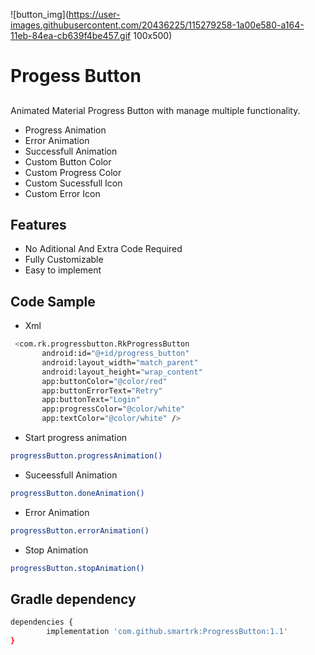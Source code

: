 ![button_img](https://user-images.githubusercontent.com/20436225/115279258-1a00e580-a164-11eb-84ea-cb639f4be457.gif 100x500)


# Progess Button
## 

Animated Material Progress Button with manage multiple functionality.

- Progress Animation
- Error Animation
- Successfull Animation
- Custom Button Color
- Custom Progress Color
- Custom Sucessfull Icon
- Custom Error Icon


## Features
- No Aditional And Extra Code Required
- Fully Customizable
- Easy to implement

## Code Sample
 - Xml
  
 ```sh
  <com.rk.progressbutton.RkProgressButton
        android:id="@+id/progress_button"
        android:layout_width="match_parent"
        android:layout_height="wrap_content"
        app:buttonColor="@color/red"
        app:buttonErrorText="Retry"
        app:buttonText="Login"
        app:progressColor="@color/white"
        app:textColor="@color/white" />
```

 * Start progress animation  
 ```sh
 progressButton.progressAnimation()
```
* Suceessfull Animation
 ```sh
 progressButton.doneAnimation()
```
* Error Animation
 ```sh
 progressButton.errorAnimation()
```
 * Stop Animation
 ```sh
 progressButton.stopAnimation()
```

 


 


## Gradle dependency

```sh
dependencies { 
        implementation 'com.github.smartrk:ProgressButton:1.1' 
}
```
